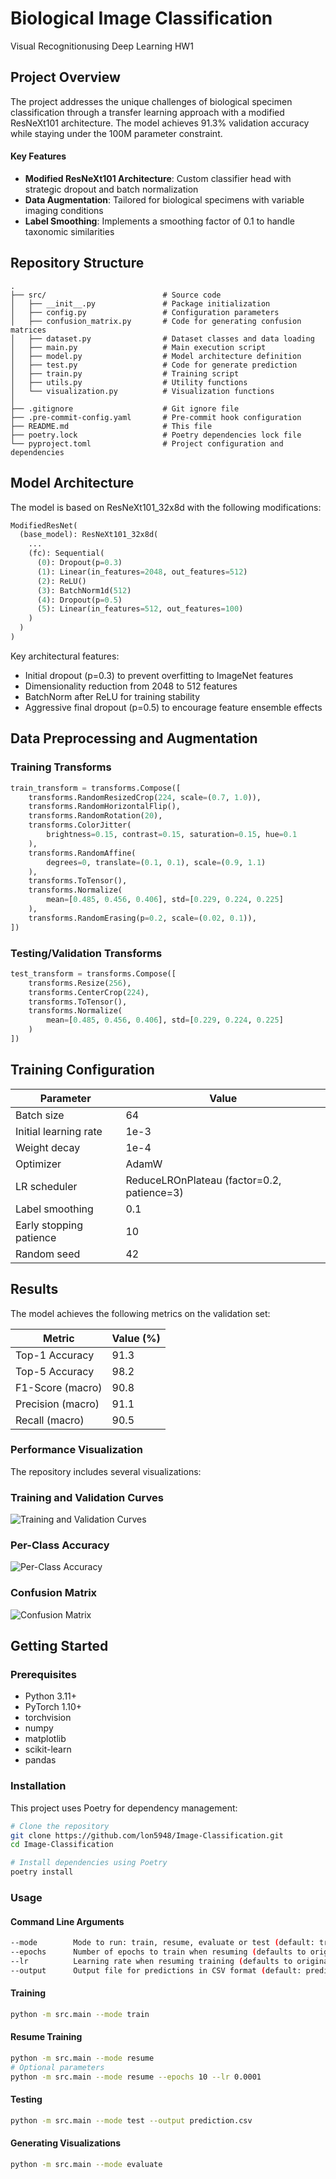 # Biological Image Classification
Visual Recognitionusing Deep Learning HW1

## Project Overview

The project addresses the unique challenges of biological specimen classification through a transfer learning approach with a modified ResNeXt101 architecture. The model achieves 91.3% validation accuracy while staying under the 100M parameter constraint.

#### Key Features

- **Modified ResNeXt101 Architecture**: Custom classifier head with strategic dropout and batch normalization
- **Data Augmentation**: Tailored for biological specimens with variable imaging conditions
- **Label Smoothing**: Implements a smoothing factor of 0.1 to handle taxonomic similarities

## Repository Structure

```
.
├── src/                          # Source code
│   ├── __init__.py               # Package initialization
│   ├── config.py                 # Configuration parameters
│   ├── confusion_matrix.py       # Code for generating confusion matrices
│   ├── dataset.py                # Dataset classes and data loading
│   ├── main.py                   # Main execution script
│   ├── model.py                  # Model architecture definition
│   ├── test.py                   # Code for generate prediction
│   ├── train.py                  # Training script
│   ├── utils.py                  # Utility functions
│   └── visualization.py          # Visualization functions
│
├── .gitignore                    # Git ignore file
├── .pre-commit-config.yaml       # Pre-commit hook configuration
├── README.md                     # This file
├── poetry.lock                   # Poetry dependencies lock file
└── pyproject.toml                # Project configuration and dependencies
```

## Model Architecture

The model is based on ResNeXt101_32x8d with the following modifications:

```python
ModifiedResNet(
  (base_model): ResNeXt101_32x8d(
    ...
    (fc): Sequential(
      (0): Dropout(p=0.3)
      (1): Linear(in_features=2048, out_features=512)
      (2): ReLU()
      (3): BatchNorm1d(512)
      (4): Dropout(p=0.5)
      (5): Linear(in_features=512, out_features=100)
    )
  )
)
```

Key architectural features:
- Initial dropout (p=0.3) to prevent overfitting to ImageNet features
- Dimensionality reduction from 2048 to 512 features
- BatchNorm after ReLU for training stability
- Aggressive final dropout (p=0.5) to encourage feature ensemble effects

## Data Preprocessing and Augmentation

### Training Transforms

```python
train_transform = transforms.Compose([
    transforms.RandomResizedCrop(224, scale=(0.7, 1.0)),
    transforms.RandomHorizontalFlip(),
    transforms.RandomRotation(20),
    transforms.ColorJitter(
        brightness=0.15, contrast=0.15, saturation=0.15, hue=0.1
    ),
    transforms.RandomAffine(
        degrees=0, translate=(0.1, 0.1), scale=(0.9, 1.1)
    ),
    transforms.ToTensor(),
    transforms.Normalize(
        mean=[0.485, 0.456, 0.406], std=[0.229, 0.224, 0.225]
    ),
    transforms.RandomErasing(p=0.2, scale=(0.02, 0.1)),
])
```

### Testing/Validation Transforms

```python
test_transform = transforms.Compose([
    transforms.Resize(256),
    transforms.CenterCrop(224),
    transforms.ToTensor(),
    transforms.Normalize(
        mean=[0.485, 0.456, 0.406], std=[0.229, 0.224, 0.225]
    )
])
```

## Training Configuration

| Parameter | Value |
|-----------|-------|
| Batch size | 64 |
| Initial learning rate | 1e-3 |
| Weight decay | 1e-4 |
| Optimizer | AdamW |
| LR scheduler | ReduceLROnPlateau (factor=0.2, patience=3) |
| Label smoothing | 0.1 |
| Early stopping patience | 10 |
| Random seed | 42 |

## Results

The model achieves the following metrics on the validation set:

| Metric | Value (%) |
|--------|-----------|
| Top-1 Accuracy | 91.3 |
| Top-5 Accuracy | 98.2 |
| F1-Score (macro) | 90.8 |
| Precision (macro) | 91.1 |
| Recall (macro) | 90.5 |

### Performance Visualization

The repository includes several visualizations:

### Training and Validation Curves
![Training and Validation Curves](outputs/training_curves.png)

### Per-Class Accuracy
![Per-Class Accuracy](outputs/class_accuracies.png)

### Confusion Matrix
![Confusion Matrix](outputs/confusion_matrix.png)

## Getting Started

### Prerequisites

- Python 3.11+
- PyTorch 1.10+
- torchvision
- numpy
- matplotlib
- scikit-learn
- pandas

### Installation

This project uses Poetry for dependency management:

```bash
# Clone the repository
git clone https://github.com/lon5948/Image-Classification.git
cd Image-Classification

# Install dependencies using Poetry
poetry install
```

### Usage

#### Command Line Arguments
```bash
--mode        Mode to run: train, resume, evaluate or test (default: train)
--epochs      Number of epochs to train when resuming (defaults to original setting)
--lr          Learning rate when resuming training (defaults to original setting)
--output      Output file for predictions in CSV format (default: prediction.csv)
```

#### Training

```bash
python -m src.main --mode train
```

#### Resume Training

```bash
python -m src.main --mode resume
# Optional parameters
python -m src.main --mode resume --epochs 10 --lr 0.0001
```

#### Testing

```bash
python -m src.main --mode test --output prediction.csv
```

#### Generating Visualizations

```bash
python -m src.main --mode evaluate
```
